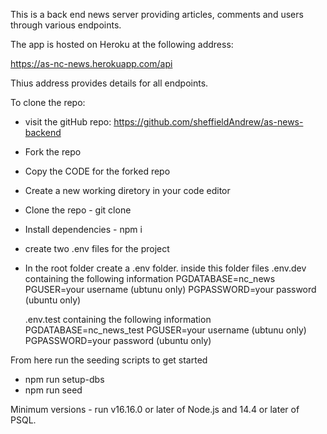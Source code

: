 This is a back end news server providing articles, comments and users through various endpoints.

The app is hosted on Heroku at the following address:

https://as-nc-news.herokuapp.com/api

Thius address provides details for all endpoints.

To clone the repo:

- visit the gitHub repo:
  https://github.com/sheffieldAndrew/as-news-backend
- Fork the repo
- Copy the CODE for the forked repo
- Create a new working diretory in your code editor
- Clone the repo - git clone <forked repo code>
- Install dependencies - npm i
- create two .env files for the project
- In the root folder create a .env folder. inside this folder files
  .env.dev
  containing the following information
  PGDATABASE=nc_news
  PGUSER=your username (ubtunu only)
  PGPASSWORD=your password (ubuntu only)

  .env.test
  containing the following information
  PGDATABASE=nc_news_test
  PGUSER=your username (ubtunu only)
  PGPASSWORD=your password (ubuntu only)

From here run the seeding scripts to get started

- npm run setup-dbs
- npm run seed

Minimum versions - run v16.16.0 or later of Node.js and 14.4 or later of PSQL.
